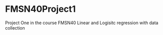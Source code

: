 # FMSN40Project1
Project One in the course FMSN40 Linear and Logisitc regression with data collection
